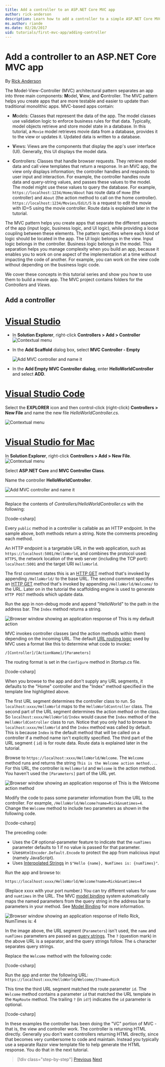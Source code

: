 ```yaml
---
title: Add a controller to an ASP.NET Core MVC app
author: rick-anderson
description: Learn how to add a controller to a simple ASP.NET Core MVC app.
ms.author: riande
ms.date: 02/28/2017
uid: tutorials/first-mvc-app/adding-controller
---
```


# Add a controller to an ASP.NET Core MVC app

By [Rick Anderson](https://twitter.com/RickAndMSFT)

The Model-View-Controller (MVC) architectural pattern separates an app into three main components: **M**odel, **V**iew, and **C**ontroller. The MVC pattern helps you create apps that are more testable and easier to update than traditional monolithic apps. MVC-based apps contain:

* **M**odels: Classes that represent the data of the app. The model classes use validation logic to enforce business rules for that data. Typically, model objects retrieve and store model state in a database. In this tutorial, a `Movie` model retrieves movie data from a database, provides it to the view or updates it. Updated data is written to a database.

* **V**iews: Views are the components that display the app's user interface (UI). Generally, this UI displays the model data.

* **C**ontrollers: Classes that handle browser requests. They retrieve model data and call view templates that return a response. In an MVC app, the view only displays information; the controller handles and responds to user input and interaction. For example, the controller handles route data and query-string values, and passes these values to the model. The model might use these values to query the database. For example, `https://localhost:1234/Home/About` has route data of `Home` (the controller) and `About` (the action method to call on the home controller). `https://localhost:1234/Movies/Edit/5` is a request to edit the movie with ID=5 using the movie controller. Route data is explained later in the tutorial.

The MVC pattern helps you create apps that separate the different aspects of the app (input logic, business logic, and UI logic), while providing a loose coupling between these elements. The pattern specifies where each kind of logic should be located in the app. The UI logic belongs in the view. Input logic belongs in the controller. Business logic belongs in the model. This separation helps you manage complexity when you build an app, because it enables you to work on one aspect of the implementation at a time without impacting the code of another. For example, you can work on the view code without depending on the business logic code.

We cover these concepts in this tutorial series and show you how to use them to build a movie app. The MVC project contains folders for the *Controllers* and *Views*.

## Add a controller

<!-- VS -------------------------->
# [Visual Studio](#tab/visual-studio)

* In **Solution Explorer**, right-click **Controllers > Add > Controller**
  ![Contextual menu](adding-controller/_static/add_controller.png)

* In the **Add Scaffold** dialog box, select **MVC Controller - Empty**

  ![Add MVC controller and name it](adding-controller/_static/ac.png)

* In the **Add Empty MVC Controller dialog**, enter **HelloWorldController** and select **ADD**.

<!-- Code -------------------------->
# [Visual Studio Code](#tab/visual-studio-code)

Select the **EXPLORER** icon and then control-click (right-click) **Controllers > New File** and name the new file *HelloWorldController.cs*.

  ![Contextual menu](~/tutorials/first-mvc-app-xplat/adding-controller/_static/new_file.png)

<!-- Mac -------------------------->
# [Visual Studio for Mac](#tab/visual-studio-mac)

In **Solution Explorer**, right-click **Controllers > Add > New File**.
![Contextual menu](~/tutorials/first-mvc-app-mac/adding-controller/_static/add_controller.png)

Select **ASP.NET Core** and **MVC Controller Class**.

Name the controller **HelloWorldController**.

![Add MVC controller and name it](~/tutorials/first-mvc-app-mac/adding-controller/_static/ac.png)

---
<!-- End of VS tabs -->

Replace the contents of *Controllers/HelloWorldController.cs* with the following:

[!code-csharp[](~/tutorials/first-mvc-app/start-mvc/sample/MvcMovie/Controllers/HelloWorldController.cs?name=snippet_1)]

Every `public` method in a controller is callable as an HTTP endpoint. In the sample above, both methods return a string. Note the comments preceding each method.

An HTTP endpoint is a targetable URL in the web application, such as `https://localhost:5001/HelloWorld`, and combines the protocol used: `HTTPS`, the network location of the web server (including the TCP port): `localhost:5001` and the target URI `HelloWorld`.

The first comment states this is an [HTTP GET](https://www.w3schools.com/tags/ref_httpmethods.asp) method that's invoked by appending `/HelloWorld/` to the base URL. The second comment specifies an [HTTP GET](http://www.w3.org/Protocols/rfc2616/rfc2616-sec9.html) method that's invoked by appending `/HelloWorld/Welcome/` to the URL. Later on in the tutorial the scaffolding engine is used to generate `HTTP POST` methods which update data.

Run the app in non-debug mode and append "HelloWorld" to the path in the address bar. The `Index` method returns a string.

![Browser window showing an application response of This is my default action](~/tutorials/first-mvc-app/adding-controller/_static/hell1.png)

MVC invokes controller classes (and the action methods within them) depending on the incoming URL. The default [URL routing logic](xref:mvc/controllers/routing) used by MVC uses a format like this to determine what code to invoke:

`/[Controller]/[ActionName]/[Parameters]`

The routing format is set in the `Configure` method in *Startup.cs* file.

[!code-csharp[](~/tutorials/first-mvc-app/start-mvc/sample/MvcMovie/Startup.cs?name=snippet_1&highlight=5)]

<!-- 
Add link to explain lambda.
Remove link for simplified tutorial.
-->

When you browse to the app and don't supply any URL segments, it defaults to the "Home" controller and the "Index" method specified in the template line highlighted above.

The first URL segment determines the controller class to run. So `localhost:xxxx/HelloWorld` maps to the `HelloWorldController` class. The second part of the URL segment determines the action method on the class. So `localhost:xxxx/HelloWorld/Index` would cause the `Index` method of the `HelloWorldController` class to run. Notice that you only had to browse to `localhost:xxxx/HelloWorld` and the `Index` method was called by default. This is because `Index` is the default method that will be called on a controller if a method name isn't explicitly specified. The third part of the URL segment ( `id`) is for route data. Route data is explained later in the tutorial.

Browse to `https://localhost:xxxx/HelloWorld/Welcome`. The `Welcome` method runs and returns the string `This is the Welcome action method...`. For this URL, the controller is `HelloWorld` and `Welcome` is the action method. You haven't used the `[Parameters]` part of the URL yet.

![Browser window showing an application response of This is the Welcome action method](~/tutorials/first-mvc-app/adding-controller/_static/welcome.png)

Modify the code to pass some parameter information from the URL to the controller. For example, `/HelloWorld/Welcome?name=Rick&numtimes=4`. Change the `Welcome` method to include two parameters as shown in the following code.

[!code-csharp[](~/tutorials/first-mvc-app/start-mvc/sample/MvcMovie/Controllers/HelloWorldController.cs?name=snippet_2)]

The preceding code:

* Uses the C# optional-parameter feature to indicate that the `numTimes` parameter defaults to 1 if no value is passed for that parameter. <!-- remove for simplified -->
* Uses`HtmlEncoder.Default.Encode` to protect the app from malicious input (namely JavaScript).
* Uses [Interpolated Strings](/dotnet/articles/csharp/language-reference/keywords/interpolated-strings) in `$"Hello {name}, NumTimes is: {numTimes}"`. <!-- remove for simplified -->

Run the app and browse to:

   `https://localhost:xxxx/HelloWorld/Welcome?name=Rick&numtimes=4`

(Replace xxxx with your port number.) You can try different values for `name` and `numtimes` in  the URL. The MVC [model binding](xref:mvc/models/model-binding) system automatically maps the named parameters from  the query string in the address bar to parameters in your method. See [Model Binding](xref:mvc/models/model-binding) for more information.

![Browser window showing an application response of Hello Rick, NumTimes is: 4](~/tutorials/first-mvc-app/adding-controller/_static/rick4.png)

In the image above, the URL segment (`Parameters`) isn't used, the `name` and `numTimes` parameters are passed as [query strings](https://wikipedia.org/wiki/Query_string). The `?` (question mark) in the above URL is a separator, and the query strings follow. The `&` character separates query strings.

Replace the `Welcome` method with the following code:

[!code-csharp[](~/tutorials/first-mvc-app/start-mvc/sample/MvcMovie/Controllers/HelloWorldController.cs?name=snippet_3)]

Run the app and enter the following URL:  `https://localhost:xxx/HelloWorld/Welcome/3?name=Rick`

This time the third URL segment  matched the route parameter `id`. The `Welcome`  method contains a parameter  `id` that matched the URL template in the `MapRoute` method. The trailing `?`  (in `id?`) indicates the `id` parameter is optional.

[!code-csharp[](~/tutorials/first-mvc-app/start-mvc/sample/MvcMovie/Startup.cs?name=snippet_1&highlight=5)]

In these examples the controller has been doing the "VC" portion  of MVC - that is, the view and controller work. The controller is returning HTML directly. Generally you don't want controllers returning HTML directly, since  that becomes very cumbersome to code and maintain. Instead you typically use a separate Razor view template file to help generate the HTML response. You do that in the next tutorial.


> [!div class="step-by-step"]
> [Previous](start-mvc.md)
> [Next](adding-view.md)
